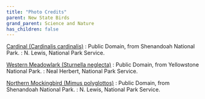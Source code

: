 ```yaml
---
title: "Photo Credits"
parent: New State Birds
grand_parent: Science and Nature
has_children: false
---
```



[Cardinal (Cardinalis cardinalis)](https://www.flickr.com/photos/snpphotos/31627206588/)
: Public Domain, from Shenandoah National Park.
: N. Lewis, National Park Service.


[Western Meadowlark (Sturnella neglecta)](https://commons.wikimedia.org/wiki/File:Western_meadowlark,_Lamar_Valley_(18243110643).jpg)
: Public Domain, from Yellowstone National Park.
: Neal Herbert, National Park Service.


[Northern Mockingbird (Mimus polyglottos)](https://www.flickr.com/photos/snpphotos/44718201435/)
: Public Domain, from Shenandoah National Park.
: N. Lewis, National Park Service.


